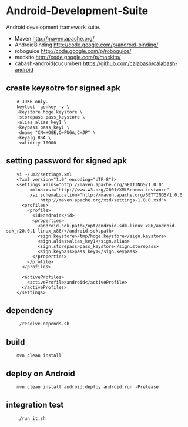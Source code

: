 # Android-Development-Suite

Android development framework suite.
- Maven http://maven.apache.org/
- AndroidBinding http://code.google.com/p/android-binding/
- roboguice http://code.google.com/p/roboguice/
- mockito http://code.google.com/p/mockito/
- cabash-android(cucumber) https://github.com/calabash/calabash-android

## create keysotre for signed apk

        # JDK6 only.
        keytool -genkey -v \
        -keystore hoge.keystore \
        -storepass pass_keystore \
        -alias alias_key1 \
        -keypass pass_key1 \
        -dname "CN=HOGE,O=FUGA,C=JP" \
        -keyalg RSA \
        -validity 10000

## setting password for signed apk

        vi ~/.m2/settings.xml
        <?xml version="1.0" encoding="UTF-8"?>
        <settings xmlns="http://maven.apache.org/SETTINGS/1.0.0"
             xmlns:xsi="http://www.w3.org/2001/XMLSchema-instance"
             xsi:schemaLocation="http://maven.apache.org/SETTINGS/1.0.0
                 http://maven.apache.org/xsd/settings-1.0.0.xsd">
          <profiles>
            <profile>
              <id>android</id>
              <properties>
                <android.sdk.path>/opt/android-sdk-linux_x86/android-sdk_r20.0.1-linux_x86/</android.sdk.path>
                <sign.keystore>/tmp/hoge.keystore</sign.keystore>
                <sign.alias>alias_key1</sign.alias>
                <sign.storepass>pass_keystore</sign.storepass>
                <sign.keypass>pass_key1</sign.keypass>
              </properties>
            </profile>
          </profiles>
        
          <activeProfiles>
            <activeProfile>android</activeProfile>
          </activeProfiles>
        </settings>

## dependency

        ./resolve-depends.sh

## build 

        mvn clean install

## deploy on Android

        mvn clean install android:deploy android:run -Prelease

## integration test

        ./run_it.sh


